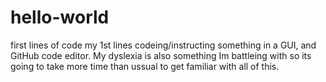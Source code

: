 # hello-world
first lines of code 
my 1st lines codeing/instructing something in a GUI, and GitHub code editor. 
My dyslexia is also something Im battleing with so its going to take more time than ussual to get familiar with all of this.
